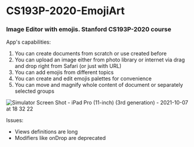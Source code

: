 # CS193P-2020-EmojiArt
### Image Editor with emojis. Stanford CS193P-2020 course

App's capabilities:
1. You can create documents from scratch or use created before
1. You can upload an image either from photo library or internet via drag and drop right from Safari (or just with URL)
1. You can add emojis from different topics
1. You can create and edit emojis palettes for convenience
1. You can move and magnify whole content of document or separately selected groups

![Simulator Screen Shot - iPad Pro (11-inch) (3rd generation) - 2021-10-07 at 18 32 22](https://user-images.githubusercontent.com/22581094/136417111-c6119d0b-8bdb-4fd6-bb54-eabb24e32c79.png)

Issues:
* Views definitions are long
* Modifiers like onDrop are deprecated
